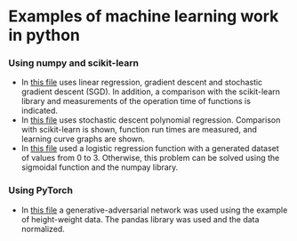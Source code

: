 # Examples of machine learning work in python
### Using numpy and scikit-learn

- In [this file](https://github.com/xxxFilosoFxxx/Machine_learning/blob/master/linearRegression_Gradient_SGD.ipynb) uses linear regression, gradient descent and stochastic gradient descent (SGD). In addition, a comparison with the scikit-learn library and measurements of the operation time of functions is indicated.
- In [this file](https://github.com/xxxFilosoFxxx/Machine_learning/blob/master/polynomial_regression_without_sk.ipynb) uses stochastic descent polynomial regression. Comparison with scikit-learn is shown, function run times are measured, and learning curve graphs are shown.
- In [this file](https://github.com/xxxFilosoFxxx/Machine_learning/blob/master/logistic_regression_with_sklearn.ipynb) used a logistic regression function with a generated dataset of values from 0 to 3. Otherwise, this problem can be solved using the sigmoidal function and the numpay library.

### Using PyTorch

- In [this file](https://github.com/xxxFilosoFxxx/Machine_learning/blob/master/GAN/GAN_height_and_weight.ipynb) a generative-adversarial network was used using the example of height-weight data. The pandas library was used and the data normalized.
